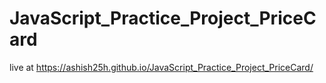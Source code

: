 # JavaScript_Practice_Project_PriceCard

live at https://ashish25h.github.io/JavaScript_Practice_Project_PriceCard/
